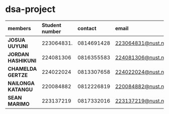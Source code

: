 # dsa-project
| members | Student number | contact| email |
| :--- | :--- | :--- | :--- |
| **JOSUA UUYUNI** | 223064831. | 0814691428 | 223064831@nust.na. |
| **JORDAN HASHIKUNI** | 224081306 |  0816355583 | 224081306@nust.na |
| **CHAMELDA GERTZE** | 224022024 | 0813307658 | 224022024@nust.na |
| **NAILONGA KATANGU** | 220084882 | 0812226819 | 220084882@nust.na |
| **SEAN MARIMO** | 223137219 | 0817332016 | 223137219@nust.na |
